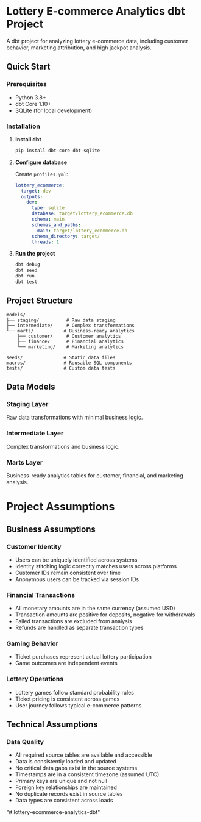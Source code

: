 # Lottery E-commerce Analytics dbt Project

A dbt project for analyzing lottery e-commerce data, including customer behavior, marketing attribution, and high jackpot analysis.

## Quick Start

### Prerequisites
- Python 3.8+
- dbt Core 1.10+
- SQLite (for local development)

### Installation

1. **Install dbt**
   ```bash
   pip install dbt-core dbt-sqlite
   ```

2. **Configure database**
   
   Create `profiles.yml`:
   ```yaml
   lottery_ecommerce:
     target: dev
     outputs:
       dev:
         type: sqlite
         database: target/lottery_ecommerce.db
         schema: main
         schemas_and_paths:
           main: target/lottery_ecommerce.db
         schema_directory: target/
         threads: 1
   ```

3. **Run the project**
   ```bash
   dbt debug
   dbt seed
   dbt run
   dbt test
   ```

## Project Structure

```
models/
├── staging/          # Raw data staging
├── intermediate/     # Complex transformations  
└── marts/           # Business-ready analytics
    ├── customer/     # Customer analytics
    ├── finance/      # Financial analytics
    └── marketing/    # Marketing analytics

seeds/               # Static data files
macros/              # Reusable SQL components
tests/               # Custom data tests
```

## Data Models

### Staging Layer
Raw data transformations with minimal business logic.

### Intermediate Layer  
Complex transformations and business logic.

### Marts Layer
Business-ready analytics tables for customer, financial, and marketing analysis.

# Project Assumptions

## Business Assumptions

### Customer Identity
- Users can be uniquely identified across systems
- Identity stitching logic correctly matches users across platforms
- Customer IDs remain consistent over time
- Anonymous users can be tracked via session IDs

### Financial Transactions
- All monetary amounts are in the same currency (assumed USD)
- Transaction amounts are positive for deposits, negative for withdrawals
- Failed transactions are excluded from analysis
- Refunds are handled as separate transaction types

### Gaming Behavior
- Ticket purchases represent actual lottery participation
- Game outcomes are independent events

### Lottery Operations
- Lottery games follow standard probability rules
- Ticket pricing is consistent across games
- User journey follows typical e-commerce patterns

## Technical Assumptions

### Data Quality
- All required source tables are available and accessible
- Data is consistently loaded and updated
- No critical data gaps exist in the source systems
- Timestamps are in a consistent timezone (assumed UTC)
- Primary keys are unique and not null
- Foreign key relationships are maintained
- No duplicate records exist in source tables
- Data types are consistent across loads








"# lottery-ecommerce-analytics-dbt" 
